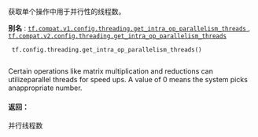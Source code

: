 获取单个操作中用于并行性的线程数。

**别名** : [ `tf.compat.v1.config.threading.get_intra_op_parallelism_threads` ](/api_docs/python/tf/config/threading/get_intra_op_parallelism_threads), [ `tf.compat.v2.config.threading.get_intra_op_parallelism_threads` ](/api_docs/python/tf/config/threading/get_intra_op_parallelism_threads)

```
 tf.config.threading.get_intra_op_parallelism_threads()
 
```

Certain operations like matrix multiplication and reductions can utilizeparallel threads for speed ups. A value of 0 means the system picks anappropriate number.

#### 返回：
并行线程数

